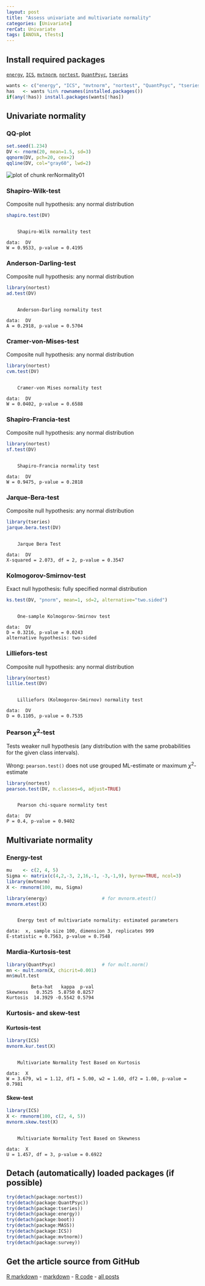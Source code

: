 ```yaml
---
layout: post
title: "Assess univariate and multivariate normality"
categories: [Univariate]
rerCat: Univariate
tags: [ANOVA, tTests]
---
```





Install required packages
-------------------------

[`energy`](http://cran.r-project.org/package=energy), [`ICS`](http://cran.r-project.org/package=ICS), [`mvtnorm`](http://cran.r-project.org/package=mvtnorm), [`nortest`](http://cran.r-project.org/package=nortest), [`QuantPsyc`](http://cran.r-project.org/package=QuantPsyc), [`tseries`](http://cran.r-project.org/package=tseries)


```r
wants <- c("energy", "ICS", "mvtnorm", "nortest", "QuantPsyc", "tseries")
has   <- wants %in% rownames(installed.packages())
if(any(!has)) install.packages(wants[!has])
```


Univariate normality
-------------------------

### QQ-plot


```r
set.seed(1.234)
DV <- rnorm(20, mean=1.5, sd=3)
qqnorm(DV, pch=20, cex=2)
qqline(DV, col="gray60", lwd=2)
```

![plot of chunk rerNormality01](../content/assets/figure/rerNormality01.png) 


### Shapiro-Wilk-test

Composite null hypothesis: any normal distribution


```r
shapiro.test(DV)
```

```

	Shapiro-Wilk normality test

data:  DV 
W = 0.9533, p-value = 0.4195
```


### Anderson-Darling-test

Composite null hypothesis: any normal distribution


```r
library(nortest)
ad.test(DV)
```

```

	Anderson-Darling normality test

data:  DV 
A = 0.2918, p-value = 0.5704
```


### Cramer-von-Mises-test

Composite null hypothesis: any normal distribution


```r
library(nortest)
cvm.test(DV)
```

```

	Cramer-von Mises normality test

data:  DV 
W = 0.0402, p-value = 0.6588
```


### Shapiro-Francia-test

Composite null hypothesis: any normal distribution


```r
library(nortest)
sf.test(DV)
```

```

	Shapiro-Francia normality test

data:  DV 
W = 0.9475, p-value = 0.2818
```


### Jarque-Bera-test

Composite null hypothesis: any normal distribution


```r
library(tseries)
jarque.bera.test(DV)
```

```

	Jarque Bera Test

data:  DV 
X-squared = 2.073, df = 2, p-value = 0.3547
```


### Kolmogorov-Smirnov-test

Exact null hypothesis: fully specified normal distribution


```r
ks.test(DV, "pnorm", mean=1, sd=2, alternative="two.sided")
```

```

	One-sample Kolmogorov-Smirnov test

data:  DV 
D = 0.3216, p-value = 0.0243
alternative hypothesis: two-sided 
```


### Lilliefors-test

Composite null hypothesis: any normal distribution


```r
library(nortest)
lillie.test(DV)
```

```

	Lilliefors (Kolmogorov-Smirnov) normality test

data:  DV 
D = 0.1105, p-value = 0.7535
```


### Pearson $\chi^{2}$-test

Tests weaker null hypothesis (any distribution with the same probabilities for the given class intervals).

Wrong: `pearson.test()` does not use grouped ML-estimate or maximum $\chi^{2}$-estimate


```r
library(nortest)
pearson.test(DV, n.classes=6, adjust=TRUE)
```

```

	Pearson chi-square normality test

data:  DV 
P = 0.4, p-value = 0.9402
```


Multivariate normality
-------------------------

### Energy-test


```r
mu    <- c(2, 4, 5)
Sigma <- matrix(c(4,2,-3, 2,16,-1, -3,-1,9), byrow=TRUE, ncol=3)
library(mvtnorm)
X <- rmvnorm(100, mu, Sigma)
```



```r
library(energy)                    # for mvnorm.etest()
mvnorm.etest(X)
```

```

	Energy test of multivariate normality: estimated parameters

data:  x, sample size 100, dimension 3, replicates 999 
E-statistic = 0.7563, p-value = 0.7548
```


### Mardia-Kurtosis-test


```r
library(QuantPsyc)                 # for mult.norm()
mn <- mult.norm(X, chicrit=0.001)
mn$mult.test
```

```
         Beta-hat   kappa  p-val
Skewness   0.3525  5.8750 0.8257
Kurtosis  14.3929 -0.5542 0.5794
```


### Kurtosis- and skew-test

#### Kurtosis-test


```r
library(ICS)
mvnorm.kur.test(X)
```

```

	Multivariate Normality Test Based on Kurtosis

data:  X 
W = 3.679, w1 = 1.12, df1 = 5.00, w2 = 1.60, df2 = 1.00, p-value =
0.7981
```


#### Skew-test

```r
library(ICS)
X <- rmvnorm(100, c(2, 4, 5))
mvnorm.skew.test(X)
```

```

	Multivariate Normality Test Based on Skewness

data:  X 
U = 1.457, df = 3, p-value = 0.6922
```


Detach (automatically) loaded packages (if possible)
-------------------------


```r
try(detach(package:nortest))
try(detach(package:QuantPsyc))
try(detach(package:tseries))
try(detach(package:energy))
try(detach(package:boot))
try(detach(package:MASS))
try(detach(package:ICS))
try(detach(package:mvtnorm))
try(detach(package:survey))
```


Get the article source from GitHub
----------------------------------------------

[R markdown](https://github.com/dwoll/RExRepos/raw/master/Rmd/normality.Rmd) - [markdown](https://github.com/dwoll/RExRepos/raw/master/md/normality.md) - [R code](https://github.com/dwoll/RExRepos/raw/master/R/normality.R) - [all posts](https://github.com/dwoll/RExRepos/)
